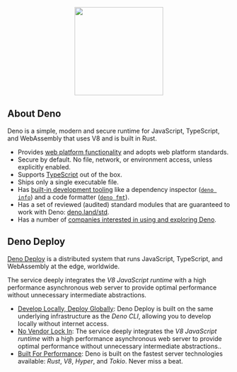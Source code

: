 <p align="center"><a href="https://deno.land" target="_blank"><img src="https://avatars.githubusercontent.com/u/42048915?s=200&v=4" width="200"></a></p>

## About Deno

Deno is a simple, modern and secure runtime for JavaScript, TypeScript, and WebAssembly that uses V8 and is built in Rust.

- Provides [web platform functionality](https://deno.land/manual/runtime/web_platform_apis.md) and adopts web platform standards.
- Secure by default. No file, network, or environment access, unless explicitly enabled.
- Supports [TypeScript](https://deno.land/manual/typescript) out of the box.
- Ships only a single executable file.
- Has [built-in development tooling](https://deno.land/manual/tools) like a dependency inspector ([`deno info`](https://deno.land/manual/tools/dependency_inspector)) and a code formatter ([`deno fmt`](https://deno.land/manual/tools/formatter)).
- Has a set of reviewed (audited) standard modules that are guaranteed to work with Deno: [deno.land/std](https://doc.deno.land/https://deno.land/std).
- Has a number of [companies interested in using and exploring Deno](https://github.com/denoland/deno/wiki#companies-interested-in-deno).

## Deno Deploy

[Deno Deploy](https://deno.com/deploy) is a distributed system that runs JavaScript, TypeScript, and WebAssembly at the edge, worldwide.

The service deeply integrates the *V8 JavaScript runtime* with a high performance asynchronous web server to provide optimal performance without unnecessary intermediate abstractions.

- [Develop Locally, Deploy Globally](https://deno.com/deploy/docs): Deno Deploy is built on the same underlying infrastructure as the *Deno CLI*, allowing you to develop locally without internet access.
- [No Vendor Lock In](https://deno.com/deploy/docs): The service deeply integrates the *V8 JavaScript runtime* with a high performance asynchronous web server to provide optimal performance without unnecessary intermediate abstractions..
- [Built For Performance](https://deno.com/deploy/docs): Deno is built on the fastest server technologies available: *Rust*, *V8*, *Hyper*, and *Tokio*. Never miss a beat.
